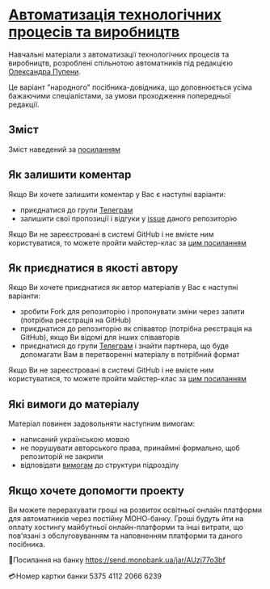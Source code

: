 # [Автоматизація технологічних процесів та виробництв](https://asu-in-ua.github.io/atpv/)
Навчальні матеріали з автоматизації технологічних процесів та виробництв, розроблені спільнотою автоматників під редакцією [Олександра Пупени](https://pupenasan.github.io/).

Це варіант "народного" посібника-довідника, що доповнюється усіма бажаючими спеціалістами, за умови проходження попередньої редакції.

## Зміст

Зміст наведений за [посиланням](contents.md)

## Як залишити коментар

Якщо Ви хочете залишити коментар у Вас є наступні варіанти:

- приєднатися до групи [Телеграм](https://t.me/+GA2smCKs5QU1MWMy)
- залишити свої пропозиції і відгуки у [issue](https://github.com/asu-in-ua/atpv/issues) даного репозиторію

Якщо Ви не зареєстровані в системі GitHub і не вмієте ним користуватися, то можете пройти майстер-клас за [цим посиланням](https://pupenasan.github.io/Git4All/events/workshop1.html) 

## Як приєднатися в якості автору

Якщо Ви хочете приєднатися як автор матеріалів у Вас є наступні варіанти:

- зробити Fork для репозиторію і пропонувати зміни через запити (потрібна реєстрація на GitHub)
- приєднатися до репозиторію як співавтор (потрібна реєстрація на GitHub), якщо Ви відомі для інших співавторів
- приєднатися до групи [Телеграм](https://t.me/+GA2smCKs5QU1MWMy) і знайти партнера, що буде допомагати Вам в перетворенні матеріалу в потрібний формат 

Якщо Ви не зареєстровані в системі GitHub і не вмієте ним користуватися, то можете пройти майстер-клас за [цим посиланням](https://pupenasan.github.io/Git4All/events/workshop1.html) 

## Які вимоги до матеріалу

Матеріал повинен задовольняти наступним вимогам:

- написаний українською мовою
- не порушувати авторського права, принаймні формально, щоб репозиторій не закрили
- відповідати [вимогам](structreq.md) до структури підрозділу



## Якщо хочете допомогти проекту

Ви можете перерахувати гроші на розвиток освітньої онлайн платформи для автоматників через постійну МОНО-банку. Гроші будуть йти на оплату хостингу майбутньої онлайн-платформи та інші витрати, що пов'язані з обслуговуванням та наповненням платформи та даного посібника. 

🔗Посилання на банку
https://send.monobank.ua/jar/AUzj77o3bf

💳Номер картки банки
5375 4112 2066 6239
